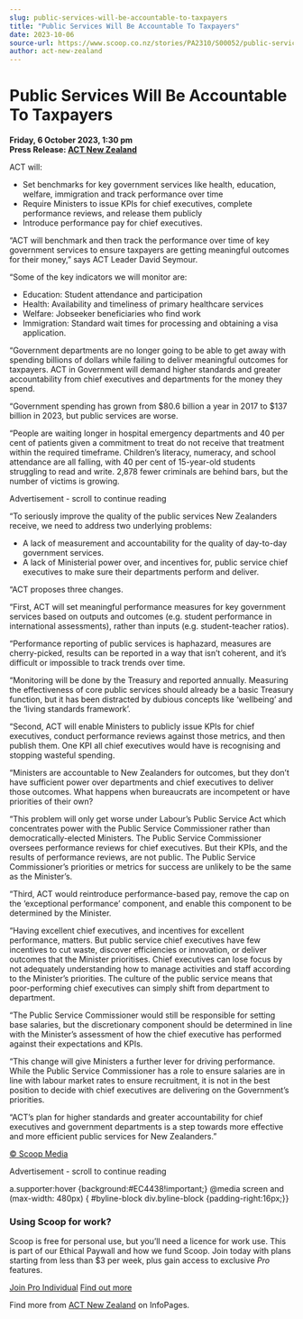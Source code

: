 ```yaml
---
slug: public-services-will-be-accountable-to-taxpayers
title: "Public Services Will Be Accountable To Taxpayers"
date: 2023-10-06
source-url: https://www.scoop.co.nz/stories/PA2310/S00052/public-services-will-be-accountable-to-taxpayers.htm
author: act-new-zealand
---
```

Public Services Will Be Accountable To Taxpayers
================================================

**Friday, 6 October 2023, 1:30 pm**  
**Press Release: [ACT New Zealand](https://info.scoop.co.nz/ACT_New_Zealand)**

ACT will:

*   Set benchmarks for key government services like health, education, welfare, immigration and track performance over time
*   Require Ministers to issue KPIs for chief executives, complete performance reviews, and release them publicly
*   Introduce performance pay for chief executives.

“ACT will benchmark and then track the performance over time of key government services to ensure taxpayers are getting meaningful outcomes for their money,” says ACT Leader David Seymour.

“Some of the key indicators we will monitor are:

*   Education: Student attendance and participation
*   Health: Availability and timeliness of primary healthcare services
*   Welfare: Jobseeker beneficiaries who find work
*   Immigration: Standard wait times for processing and obtaining a visa application.

“Government departments are no longer going to be able to get away with spending billions of dollars while failing to deliver meaningful outcomes for taxpayers. ACT in Government will demand higher standards and greater accountability from chief executives and departments for the money they spend.

“Government spending has grown from $80.6 billion a year in 2017 to $137 billion in 2023, but public services are worse.

“People are waiting longer in hospital emergency departments and 40 per cent of patients given a commitment to treat do not receive that treatment within the required timeframe. Children’s literacy, numeracy, and school attendance are all falling, with 40 per cent of 15-year-old students struggling to read and write. 2,878 fewer criminals are behind bars, but the number of victims is growing.

Advertisement - scroll to continue reading





“To seriously improve the quality of the public services New Zealanders receive, we need to address two underlying problems:

*   A lack of measurement and accountability for the quality of day-to-day government services.
*   A lack of Ministerial power over, and incentives for, public service chief executives to make sure their departments perform and deliver.

“ACT proposes three changes.

“First, ACT will set meaningful performance measures for key government services based on outputs and outcomes (e.g. student performance in international assessments), rather than inputs (e.g. student-teacher ratios).

“Performance reporting of public services is haphazard, measures are cherry-picked, results can be reported in a way that isn’t coherent, and it’s difficult or impossible to track trends over time.

“Monitoring will be done by the Treasury and reported annually. Measuring the effectiveness of core public services should already be a basic Treasury function, but it has been distracted by dubious concepts like ‘wellbeing’ and the ‘living standards framework’.

“Second, ACT will enable Ministers to publicly issue KPIs for chief executives, conduct performance reviews against those metrics, and then publish them. One KPI all chief executives would have is recognising and stopping wasteful spending.

“Ministers are accountable to New Zealanders for outcomes, but they don’t have sufficient power over departments and chief executives to deliver those outcomes. What happens when bureaucrats are incompetent or have priorities of their own?

“This problem will only get worse under Labour’s Public Service Act which concentrates power with the Public Service Commissioner rather than democratically-elected Ministers. The Public Service Commissioner oversees performance reviews for chief executives. But their KPIs, and the results of performance reviews, are not public. The Public Service Commissioner’s priorities or metrics for success are unlikely to be the same as the Minister’s.

“Third, ACT would reintroduce performance-based pay, remove the cap on the ‘exceptional performance’ component, and enable this component to be determined by the Minister.

“Having excellent chief executives, and incentives for excellent performance, matters. But public service chief executives have few incentives to cut waste, discover efficiencies or innovation, or deliver outcomes that the Minister prioritises. Chief executives can lose focus by not adequately understanding how to manage activities and staff according to the Minister’s priorities. The culture of the public service means that poor-performing chief executives can simply shift from department to department.

“The Public Service Commissioner would still be responsible for setting base salaries, but the discretionary component should be determined in line with the Minister’s assessment of how the chief executive has performed against their expectations and KPIs.

“This change will give Ministers a further lever for driving performance. While the Public Service Commissioner has a role to ensure salaries are in line with labour market rates to ensure recruitment, it is not in the best position to decide with chief executives are delivering on the Government’s priorities.

“ACT’s plan for higher standards and greater accountability for chief executives and government departments is a step towards more effective and more efficient public services for New Zealanders.”

[© Scoop Media](http://www.scoop.co.nz/about/terms.html)  

Advertisement - scroll to continue reading



a.supporter:hover {background:#EC4438!important;} @media screen and (max-width: 480px) { #byline-block div.byline-block {padding-right:16px;}}

### Using Scoop for work?

Scoop is free for personal use, but you’ll need a licence for work use. This is part of our Ethical Paywall and how we fund Scoop. Join today with plans starting from less than $3 per week, plus gain access to exclusive _Pro_ features.  
  
[Join Pro Individual](https://pro.scoop.co.nz/Individual/?from=ProIn24) [Find out more](https://pro.scoop.co.nz/using-scoop-for-work/?from=ProIn24)

Find more from [ACT New Zealand](https://info.scoop.co.nz/ACT_New_Zealand) on InfoPages.